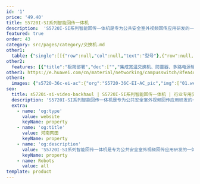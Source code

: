 ```yaml
---
id: '1'
price: '49.40'
title: S5720I-SI系列智能回传一体机
description:  'S5720I-SI系列智能回传一体机是专为公共安全室外视频回传应用研发的一体化交换机，集成宽温交换机、防雷器、多路电源输出、熔纤盒、防护外壳等多个模块为一体，可实现室外接入点一站式交付。 S5720I-SI系列智能回传一体机支持工业级工作温度范围和专业的室外防雷，拥有IP66等级防护和防盐雾能力，适应条件恶劣的室外环境，具备丰富的视频监控专业特性，可应用于视频监控接入场景。'
featured: true
order: 43
category: src/pages/category/交换机.md
other1: 
  table: {"single":[[{"row":null,"col":null,"text":"型号"},{"row":null,"col":null,"text":"S5720I-6X-PWH-SI-AC"},{"row":null,"col":null,"text":"S5720I-10X-PWH-SI-AC"}],[{"row":null,"col":null,"text":"交换容量"},{"row":null,"col":null,"text":"168 Gbps"},{"row":null,"col":null,"text":"168 Gbps"}],[{"row":null,"col":null,"text":"包转发率"},{"row":null,"col":null,"text":"35.7 Mpps"},{"row":null,"col":null,"text":"42 Mpps"}],[{"row":null,"col":null,"text":"固定端口"},{"row":null,"col":null,"text":"4个以太网10/100/1000 Base-T端口，2个万兆SFP +"},{"row":null,"col":null,"text":"8个以太网10/100/1000 Base-T端口，2个万兆SFP +"}],[{"row":null,"col":null,"text":"PoE"},{"row":null,"col":null,"text":"4个端口支持PoE++"},{"row":null,"col":null,"text":"8个端口支持PoE++"}],[{"row":null,"col":null,"text":"工作电压"},{"row":null,"col":null,"text":"额定交流电压范围：220-240V AC；50/60Hz\n最大交流电压范围：176-264V AC；45-66Hz"},{"row":null,"col":null,"text":"额定交流电压：100-240V AC; 50/60Hz\n最大交流电压：90-264V AC; 47-63Hz"}],[{"row":null,"col":null,"text":"工作温度"},{"row":null,"col":"2","text":"海拔0-1800米：-40°C至+55°C\n海拔1800-5000米：海拔高度每增加220米，工作温度降低1°C；\n支持-40°C启动"}],[{"row":null,"col":null,"text":"防雷"},{"row":null,"col":"2","text":"内置防雷"}],[{"row":null,"col":null,"text":"防护等级"},{"row":null,"col":"2","text":"IP66"}],[{"row":null,"col":null,"text":"相对湿度"},{"row":null,"col":"2","text":"5%～95%（非凝露）"}],[{"row":null,"col":null,"text":"散热方式"},{"row":null,"col":"2","text":"无风扇自然散热"}]]}
other2:
  features: [{"title":"极简部署","dec":["","集成宽温交换机、防雷器、多路电源输出，熔纤盒，防护外壳等多个模块为一体，无须组装，快速部署户外视频监控站点",""]},{"title":"工业级可靠性","dec":["","IP66防护，户外防雷，防盐雾，工作温度-40°C~+55°C，适应户外极端工作环境",""]},{"title":"智能运维","dec":["","支持摄像头离线诊断、eMDI视频质量定界等多种视频监控专用特性，一键故障定位，简化运维",""]}]
other3: https://e.huawei.com/cn/material/networking/campusswitch/8fea4dfac5744bae87505398ee49ff28
other4:
  images: {"s5720-36c-ei-ac":{"org":"S5720-36C-EI-AC_pic","img":["01.webp","02.webp","03.webp","04.webp","07.webp","08.webp"]}}
seo:
  title: s5720i-si-video-backhaul | S5720I-SI系列智能回传一体机 | 行业专用交换机 | 园区交换机 | 交换机 | 企业网络
  description: 'S5720I-SI系列智能回传一体机是专为公共安全室外视频回传应用研发的一体化交换机，集成宽温交换机、防雷器、多路电源输出、熔纤盒、防护外壳等多个模块为一体，可实现室外接入点一站式交付。 S5720I-SI系列智能回传一体机支持工业级工作温度范围和专业的室外防雷，拥有IP66等级防护和防盐雾能力，适应条件恶劣的室外环境，具备丰富的视频监控专业特性，可应用于视频监控接入场景。'
  extra:
    - name: 'og:type'
      value: website
      keyName: property
    - name: 'og:title'
      value: 河南网田
      keyName: property
    - name: 'og:description'
      value: 'S5720I-SI系列智能回传一体机是专为公共安全室外视频回传应用研发的一体化交换机，集成宽温交换机、防雷器、多路电源输出、熔纤盒、防护外壳等多个模块为一体，可实现室外接入点一站式交付。 S5720I-SI系列智能回传一体机支持工业级工作温度范围和专业的室外防雷，拥有IP66等级防护和防盐雾能力，适应条件恶劣的室外环境，具备丰富的视频监控专业特性，可应用于视频监控接入场景。'
      keyName: property
    - name: Robots
      value: all
template: product
---
```

